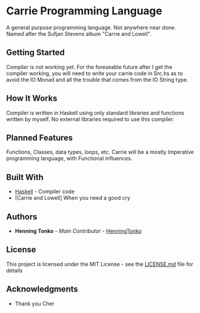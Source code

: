 # Carrie Programming Language

A general purpose programming language. Not anywhere near done. Named after the Sufjan Stevens album "Carrie and Lowell".

## Getting Started

Compiler is not working yet. For the foreseable future after I get the compiler working, you will need to write your carrie
code in Src.hs as to avoid the IO Monad and all the trouble that comes from the IO String type.

## How It Works

Compiler is written in Haskell using only standard libraries and functions written by myself. No external libraries required
to use this compiler.

## Planned Features

Functions, Classes, data types, loops, etc. Carrie will be a mostly Imperative programming language, with Functional
influences.

## Built With

* [Haskell](https://www.haskell.org) - Compiler code
* [Carrie and Lowell] When you need a good cry

## Authors

* **Henning Tonko** - *Main Contributor* - [HenningTonko](https://github.com/HenningTonko)

## License

This project is licensed under the MIT License - see the [LICENSE.md](LICENSE.md) file for details

## Acknowledgments

* Thank you Cher
